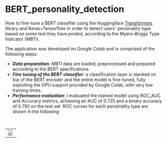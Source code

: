 # BERT_personality_detection
How to fine-tune a BERT classifier using the Huggingface <a href="https://huggingface.co/transformers/quicktour.html">Transformers</a> library and Keras+Tensorflow in order to detect users' personality type based on some text they have posted, according to the Myers–Briggs Type Indicator (MBTI).

The application was developed on Google Colab and is comprised of the following steps:
- ***Data preparation***: MBTI data are loaded, preprocessed and prepared according to the BERT specifications.
- ***Fine tuning of the BERT classifier***: a classification layer is stacked on top of the BERT encoder and the entire model is fine-tuned, fully exploiting the GPU support provided by Google Colab, with very low training times.
- ***Performance evaluation***: I evaluated the trained model using ROC_AUC and Accuracy metrics, achieving an AUC of 0.725 and a binary accuracy of 0.750 on the test set. ROC curves for each personality type are shown in the following:
 
&nbsp;&nbsp;&nbsp;
<table width="100%" height="100%" align="center" valign="center">
   <tr><td>
     <img src="https://github.com/rcantini/BERT_personality_detection/blob/main/results/roc_auc.png" style="margin-left: auto; margin-right: auto; width: 90%; height: 90%"/>
   </td></tr>
  </table>
  
&nbsp;

I also used the model for finding out my own MBTI personality.

<img src="https://github.com/rcantini/BERT_personality_detection/blob/main/results/personality.png" style="margin-left: auto; margin-right: auto; width: 90%; height: 90%"/>


For further information, I have made the Colab notebook available in this repository. The related post is available on my blog at this link: https://riccardo-cantini.netlify.app/post/personality_detection/

Moreover, if you want to know more about BERT and how to exploit it for different text classification tasks, check out my blog post: https://riccardo-cantini.netlify.app/post/bert_text_classification/

